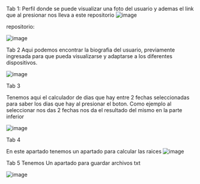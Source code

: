 Tab 1:
Perfil donde se puede visualizar una foto del usuario y ademas el link que al presionar nos lleva a este repositorio
![image](https://github.com/user-attachments/assets/6835b83c-f556-450c-9562-c950f3d3f3f6)

repositorio:

![image](https://github.com/user-attachments/assets/30a406d8-069f-4adf-bc97-5491db02d740)

Tab 2 
Aqui podemos encontrar la biografia del usuario, previamente ingresada para que pueda visualizarse y adaptarse a los diferentes dispositivos.

![image](https://github.com/user-attachments/assets/84667880-b4ea-40bf-90a5-74a8082c4ab2)

Tab 3

Tenemos aqui el calculador de dias que hay entre 2 fechas seleccionadas para saber los dias que hay al presionar el boton.
Como ejemplo al seleccionar nos das 2 fechas nos da el resultado del mismo en la parte inferior

![image](https://github.com/user-attachments/assets/78443ff8-c771-4bed-b936-630771e11b02)

Tab 4

En este apartado tenemos un apartado para calcular las raices
![image](https://github.com/user-attachments/assets/ead457cb-629e-4eae-b29a-25453499ca17)


Tab 5 Tenemos 
Un apartado para guardar archivos txt

![image](https://github.com/user-attachments/assets/d082cc06-7a96-468b-ac26-bc0f705ce6c4)

